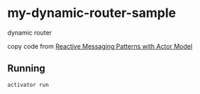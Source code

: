 # my-dynamic-router-sample

dynamic router

copy code from [Reactive Messaging Patterns with Actor Model](https://www.amazon.co.jp/dp/B011S8YC5G)

## Running

    activator run


